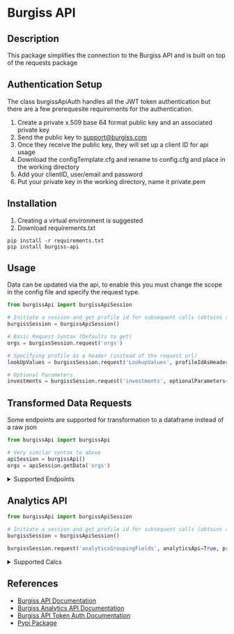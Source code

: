 # Burgiss API

## Description
This package simplifies the connection to the Burgiss API and is built on top of the requests package

## Authentication Setup
The class burgissApiAuth handles all the JWT token authentication but there are a few prerequesite requirements for the authentication.
1. Create a private x.509 base 64 format public key and an associated private key
1. Send the public key to support@burgiss.com
1. Once they receive the public key, they will set up a client ID for api usage
1. Download the configTemplate.cfg and rename to config.cfg and place in the working directory
1. Add your clientID, user/email and password
1. Put your private key in the working directory, name it private.pem

## Installation
1. Creating a virtual environment is suggested
1. Download requirements.txt
```
pip install -r requirements.txt 
pip install burgiss-api
```

## Usage
Data can be updated via the api, to enable this you must change the scope in the config file and specify the request type.

```python
from burgissApi import burgissApiSession

# Initiate a session and get profile id for subsequent calls (obtains auth token)
burgissSession = burgissApiSession()

# Basic Request Syntax (Defaults to get)
orgs = burgissSession.request('orgs')

# Specifying profile as a header (instead of the request url)
lookUpValues = burgissSession.request('LookupValues', profileIdAsHeader=True)

# Optional Parameters
investments = burgissSession.request('investments', optionalParameters='&includeInvestmentNotes=false&includeCommitmentHistory=false&includeInvestmentLiquidationNotes=false')
```

## Transformed Data Requests
Some endpoints are supported for transformation to a dataframe instead of a raw json

```python
from burgissApi import burgissApi

# Very similar syntax to above
apiSession = burgissApi()
orgs = apiSession.getData('orgs')
```

<details>
<summary>Supported Endpoints</summary>

|Field|
| -------|
|investments|
|LookupData|
|orgs|
|portfolios|
</details>


## Analytics API
```python
from burgissApi import burgissApiSession

# Initiate a session and get profile id for subsequent calls (obtains auth token)
burgissSession = burgissApiSession()

burgissSession.request('analyticsGroupingFields', analyticsApi=True, profileIdAsHeader=True)
```

<details>
<summary>Supported Calcs</summary>

|Measure Name| Is Supported for Pooled calculations|
| --------  | ------------------- |
|IRR|Yes|
|TWRR|Yes|
|Commitment|Yes|
|AdjustedCommitment|Yes|
|Unfunded|Yes|
|NetCapitalContributed|Yes|
|FundSize|No|
|DPI|Yes|
|RVPI|Yes|
|TVPI|Yes|
|LN_ICMIRR|Yes|
|LN_ICMIRRSpread|Yes|
|LN_ICMValuation|Yes|
|KS_PME|Yes|
|GGS_DirectAlpha|Yes|
|PaidIn|Yes|
|Funding|Yes|
|Fees|Yes|
|Distributions|Yes|
|Distributions.CapitalGains| 	Yes|
|Distributions.Income|Yes|
|Distributions.Other|Yes|
|Distributions.RecallableCapital| 	Yes|
|Distributions.ReturnOfCapital|Yes|
|Valuation|Yes|
|Cash|Yes|
|Cash.CapitalGains|Yes|
|Cash.Income|Yes|
|Cash.Other|Yes|
|Cash.RecallableCapital|Yes|
|Cash.ReturnOfCapital|Yes|
|Stock|Yes|
|Stock.CapitalGains|Yes|
|Stock.Cost|Yes|
|Stock.RecallableCapital|Yes|
|Stock.ReturnOfCapital|Yes|
</details>

## References

- [Burgiss API Documentation](https://api.burgiss.com/v2/docs/index.html)
- [Burgiss Analytics API Documentation](https://api-analytics.burgiss.com/swagger/index.html)
- [Burgiss API Token Auth Documentation](https://burgiss.docsend.com/view/fcqygcx)
- [Pypi Package](https://pypi.org/project/burgiss-api/)